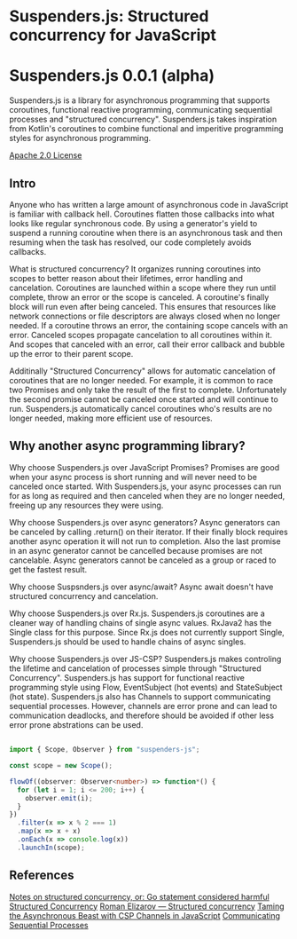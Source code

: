 # Suspenders.js: Structured concurrency for JavaScript

# Suspenders.js 0.0.1 (alpha)

Suspenders.js is a library for asynchronous programming that supports coroutines, functional
reactive programming, communicating sequential processes and "structured concurrency".
Suspenders.js takes inspiration from Kotlin's coroutines to combine functional and imperitive
programming styles for asynchronous programming.

[Apache 2.0 License](LICENSE)

## Intro

Anyone who has written a large amount of asynchronous code in JavaScript is familiar with callback
hell. Coroutines flatten those callbacks into what looks like regular synchronous code. By using a
generator's yield to suspend a running coroutine when there is an asynchronous task and then
resuming when the task has resolved, our code completely avoids callbacks.

What is structured concurrency? It organizes running coroutines into scopes to better reason about
their lifetimes, error handling and cancelation. Coroutines are launched within a scope where they
run until complete, throw an error or the scope is canceled. A coroutine's finally block will run
even after being canceled. This ensures that resources like network connections or file descriptors
are always closed when no longer needed. If a coroutine throws an error, the containing scope
cancels with an error. Canceled scopes propagate cancelation to all coroutines within it. And scopes
that canceled with an error, call their error callback and bubble up the error to their parent
scope.

Additinally "Structured Concurrency" allows for automatic cancelation of coroutines that are no
longer needed. For example, it is common to race two Promises and only take the result of the first
to complete. Unfortunately the second promise cannot be canceled once started and will continue to
run. Suspenders.js automatically cancel coroutines who's results are no longer needed, making more
efficient use of resources.

## Why another async programming library?

Why choose Suspenders.js over JavaScript Promises? Promises are good when your async process is
short running and will never need to be canceled once started. With Suspenders.js, your async
processes can run for as long as required and then canceled when they are no longer needed,
freeing up any resources they were using.

Why choose Suspenders.js over async generators? Async generators can be canceled by calling
.return() on their iterator. If their finally block requires another async operation it will not run
to completion. Also the last promise in an async generator cannot be cancelled because promises are
not cancelable. Async generators cannot be canceled as a group or raced to get the fastest result.

Why choose Suspsnders.js over async/await? Async await doesn't have structured concurrency and
cancelation.

Why choose Suspenders.js over Rx.js. Suspenders.js coroutines are a cleaner way of handling
chains of single async values. RxJava2 has the Single<T> class for this purpose. Since Rx.js does
not currently support Single<T>, Suspenders.js should be used to handle chains of async singles.

Why choose Suspenders.js over JS-CSP? Suspenders.js makes controling the lifetime and cancelation
of processes simple through "Structured Concurrency". Suspenders.js has support for functional
reactive programming style using Flow, EventSubject (hot events) and StateSubject (hot state).
Suspenders.js also has Channels to support communicating sequential processes. However, channels are
error prone and can lead to communication deadlocks, and therefore should be avoided if other less
error prone abstrations can be used.

##

```ts
import { Scope, Observer } from "suspenders-js";

const scope = new Scope();

flowOf((observer: Observer<number>) => function*() {
  for (let i = 1; i <= 200; i++) {
    observer.emit(i);
  }
})
  .filter(x => x % 2 === 1)
  .map(x => x + x)
  .onEach(x => console.log(x))
  .launchIn(scope);
```

## References

[Notes on structured concurrency, or: Go statement considered harmful](https://vorpus.org/blog/notes-on-structured-concurrency-or-go-statement-considered-harmful/)
[Structured Concurrency](https://250bpm.com/blog:71/)
[Roman Elizarov — Structured concurrency](https://www.youtube.com/watch?v=Mj5P47F6nJg)
[Taming the Asynchronous Beast with CSP Channels in JavaScript](https://archive.jlongster.com/Taming-the-Asynchronous-Beast-with-CSP-in-JavaScript)
[Communicating Sequential Processes](http://www.usingcsp.com/cspbook.pdf)
